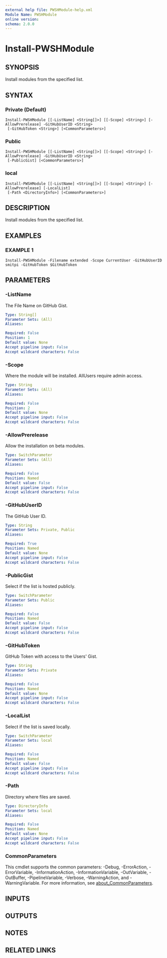 ```yaml
---
external help file: PWSHModule-help.xml
Module Name: PWSHModule
online version:
schema: 2.0.0
---
```


# Install-PWSHModule

## SYNOPSIS
Install modules from the specified list.

## SYNTAX

### Private (Default)
```
Install-PWSHModule [[-ListName] <String[]>] [[-Scope] <String>] [-AllowPrerelease] -GitHubUserID <String>
 [-GitHubToken <String>] [<CommonParameters>]
```

### Public
```
Install-PWSHModule [[-ListName] <String[]>] [[-Scope] <String>] [-AllowPrerelease] -GitHubUserID <String>
 [-PublicGist] [<CommonParameters>]
```

### local
```
Install-PWSHModule [[-ListName] <String[]>] [[-Scope] <String>] [-AllowPrerelease] [-LocalList]
 [-Path <DirectoryInfo>] [<CommonParameters>]
```

## DESCRIPTION
Install modules from the specified list.

## EXAMPLES

### EXAMPLE 1
```
Install-PWSHModule -Filename extended -Scope CurrentUser -GitHubUserID smitpi -GitHubToken $GitHubToken
```

## PARAMETERS

### -ListName
The File Name on GitHub Gist.

```yaml
Type: String[]
Parameter Sets: (All)
Aliases:

Required: False
Position: 1
Default value: None
Accept pipeline input: False
Accept wildcard characters: False
```

### -Scope
Where the module will be installed.
AllUsers require admin access.

```yaml
Type: String
Parameter Sets: (All)
Aliases:

Required: False
Position: 2
Default value: None
Accept pipeline input: False
Accept wildcard characters: False
```

### -AllowPrerelease
Allow the installation on beta modules.

```yaml
Type: SwitchParameter
Parameter Sets: (All)
Aliases:

Required: False
Position: Named
Default value: False
Accept pipeline input: False
Accept wildcard characters: False
```

### -GitHubUserID
The GitHub User ID.

```yaml
Type: String
Parameter Sets: Private, Public
Aliases:

Required: True
Position: Named
Default value: None
Accept pipeline input: False
Accept wildcard characters: False
```

### -PublicGist
Select if the list is hosted publicly.

```yaml
Type: SwitchParameter
Parameter Sets: Public
Aliases:

Required: False
Position: Named
Default value: False
Accept pipeline input: False
Accept wildcard characters: False
```

### -GitHubToken
GitHub Token with access to the Users' Gist.

```yaml
Type: String
Parameter Sets: Private
Aliases:

Required: False
Position: Named
Default value: None
Accept pipeline input: False
Accept wildcard characters: False
```

### -LocalList
Select if the list is saved locally.

```yaml
Type: SwitchParameter
Parameter Sets: local
Aliases:

Required: False
Position: Named
Default value: False
Accept pipeline input: False
Accept wildcard characters: False
```

### -Path
Directory where files are saved.

```yaml
Type: DirectoryInfo
Parameter Sets: local
Aliases:

Required: False
Position: Named
Default value: None
Accept pipeline input: False
Accept wildcard characters: False
```

### CommonParameters
This cmdlet supports the common parameters: -Debug, -ErrorAction, -ErrorVariable, -InformationAction, -InformationVariable, -OutVariable, -OutBuffer, -PipelineVariable, -Verbose, -WarningAction, and -WarningVariable. For more information, see [about_CommonParameters](http://go.microsoft.com/fwlink/?LinkID=113216).

## INPUTS

## OUTPUTS

## NOTES

## RELATED LINKS
